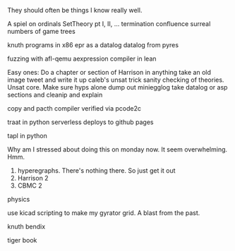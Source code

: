 They should often be things I know really well.

A spiel on ordinals
SetTheory pt I, II, ...
termination
confluence
surreal numbers of game trees

knuth programs in x86
epr as a datalog
datalog from pyres

fuzzing with afl-qemu
aexpression compiler in lean

Easy ones:
Do a chapter or section of Harrison in anything
take an old image tweet and write it up
caleb's unsat trick
sanity checking of theories. Unsat core. Make sure hyps alone
dump out  miniegglog
take datalog or asp sections and cleanip and explain

copy and pacth compiler verified via pcode2c

traat in python
serverless deploys to github pages

tapl in python

Why am I stressed about doing this on monday now. It seem overwhelming. Hmm.

1. hyperegraphs. There's nothing there. So just get it out
2. Harrison 2
3. CBMC 2

physics

use kicad scripting to make my gyrator grid. A blast from the past.

knuth bendix

tiger book

